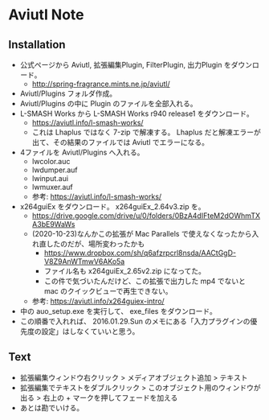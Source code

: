 Aviutl Note
===

## Installation

- 公式ページから Aviutl, 拡張編集Plugin, FilterPlugin, 出力Plugin をダウンロード。
    - http://spring-fragrance.mints.ne.jp/aviutl/
- Aviutl/Plugins フォルダ作成。
- Aviutl/Plugins の中に Plugin のファイルを全部入れる。
- L-SMASH Works から L-SMASH Works r940 release1 をダウンロード。
    - https://aviutl.info/l-smash-works/
    - これは Lhaplus ではなく 7-zip で解凍する。 Lhaplus だと解凍エラーが出て、その結果のファイルでは Aviutl でエラーになる。
- 4ファイルを Aviutl/Plugins へ入れる。
    - lwcolor.auc
    - lwdumper.auf
    - lwinput.aui
    - lwmuxer.auf
    - 参考: https://aviutl.info/l-smash-works/
- x264guiEx をダウンロード。 x264guiEx_2.64v3.zip を。
    - https://drive.google.com/drive/u/0/folders/0BzA4dIFteM2dOWhmTXA3bE9WaWs
    - (2020-10-23)なんかこの拡張が Mac Parallels で使えなくなったから入れ直したのだが、場所変わったかも
        - https://www.dropbox.com/sh/q6afzrpcrl8nsda/AACtGgD-V8Z9AnWTmwV6AKo5a
        - ファイル名も x264guiEx_2.65v2.zip になってた。
        - この件で気づいたんだけど、この拡張で出力した mp4 でないと mac のクイックビューで再生できない。
    - 参考: https://aviutl.info/x264guiex-intro/
- 中の auo_setup.exe を実行して、 exe_files をダウンロード。
- この順番で入れれば、 2016.01.29.Sun のメモにある「入力プラグインの優先度の設定」はしなくていいと思う。

## Text

- 拡張編集ウィンドウ右クリック > メディアオブジェクト追加 > テキスト
- 拡張編集でテキストをダブルクリック > このオブジェクト用のウィンドウが出る > 右上の + マークを押してフェードを加える
- あとは勘でいける。
